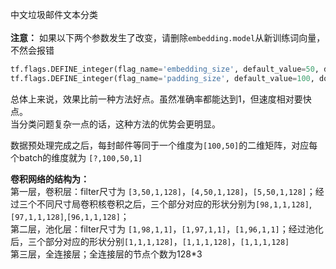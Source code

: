 中文垃圾邮件文本分类<br><br>
**注意：** 如果以下两个参数发生了改变，请删除`embedding.model`从新训练词向量，不然会报错<br>
```python
tf.flags.DEFINE_integer(flag_name='embedding_size', default_value=50, docstring='dimensionality of word')
tf.flags.DEFINE_integer(flag_name='padding_size', default_value=100, docstring='padding seize of eatch sample')
```
总体上来说，效果比前一种方法好点。虽然准确率都能达到1，但速度相对要快点。<br>
当分类问题复杂一点的话，这种方法的优势会更明显。<br>

数据预处理完成之后，每封邮件等同于一个维度为`[100,50]`的二维矩阵，对应每个batch的维度就为 `[?,100,50,1]`<br>

**卷积网络的结构为：**<br>
第一层，卷积层：filter尺寸为 `[3,50,1,128]`，`[4,50,1,128]`，`[5,50,1,128]`；经过三个不同尺寸局卷积核卷积之后，三个部分对应的形状分别为`[98,1,1,128]`,`[97,1,1,128]`,`[96,1,1,128]`；
<br>
第二层，池化层：filter尺寸为 `[1,98,1,1]`，`[1,97,1,1]`，`[1,96,1,1]`；经过池化后，三个部分对应的形状分别`[1,1,1,128]`，`[1,1,1,128]`，`[1,1,1,128]`
<br>
第三层，全连接层；全连接层的节点个数为128*3
